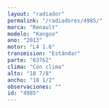 ```yaml
---
layout: "radiador"
permalink: "/radiadores/4985/"
marca: "Renault"
modelo: "Kangoo"
ano: "2013"
motor: "L4 1.6"
transmision: "Estándar"
parte: "63762"
clima: "Con clima"
alto: "18 7/8"
ancho: "18 1/2"
observaciones: ""
id: "4985"
---
```


